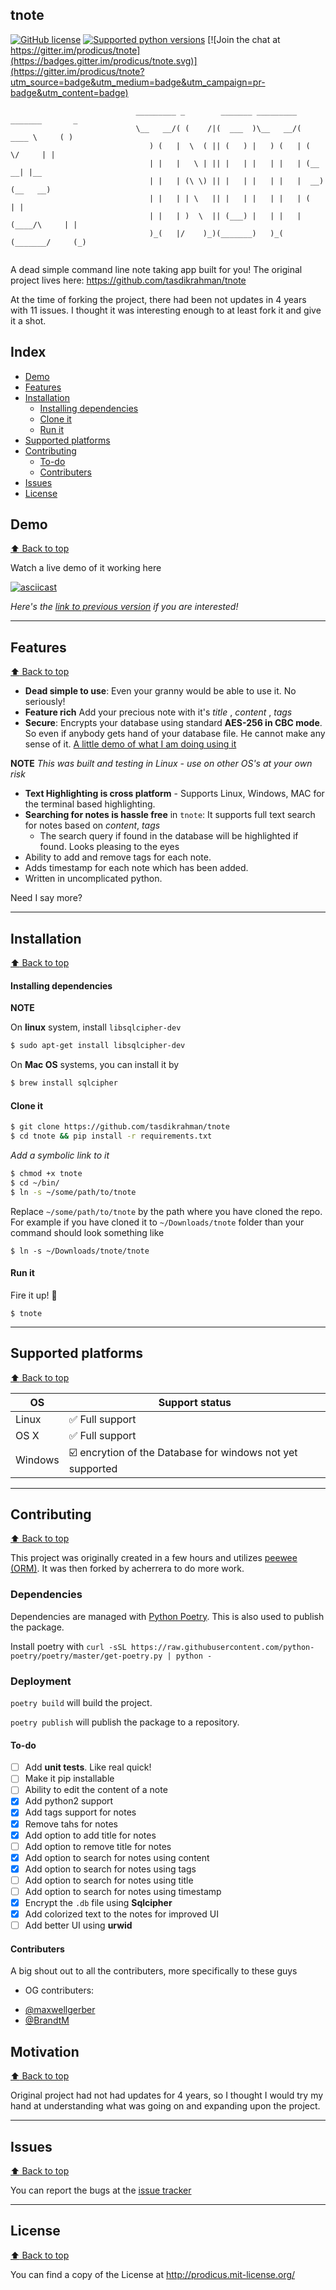 ## tnote

[![GitHub license](https://img.shields.io/pypi/l/pyzipcode-cli.svg)](https://img.shields.io/pypi/l/pyzipcode-cli.svg) [![Supported python versions](https://img.shields.io/pypi/pyversions/Django.svg)]([![PyPI](https://img.shields.io/pypi/pyversions/Django.svg)]()) [![Join the chat at https://gitter.im/prodicus/tnote](https://badges.gitter.im/prodicus/tnote.svg)](https://gitter.im/prodicus/tnote?utm_source=badge&utm_medium=badge&utm_campaign=pr-badge&utm_content=badge)

```
                            _________ _        _______ _________ _______       _    
                            \__   __/( (    /|(  ___  )\__   __/(  ____ \     ( )   
                               ) (   |  \  ( || (   ) |   ) (   | (    \/     | |   
                               | |   |   \ | || |   | |   | |   | (__       __| |__ 
                               | |   | (\ \) || |   | |   | |   |  __)     (__   __)
                               | |   | | \   || |   | |   | |   | (           | |   
                               | |   | )  \  || (___) |   | |   | (____/\     | |   
                               )_(   |/    )_)(_______)   )_(   (_______/     (_)   
                                                                                    
```

A dead simple command line note taking app built for you! The original project lives here:
https://github.com/tasdikrahman/tnote

At the time of forking the project, there had been not updates in 4 years with 11 issues. I thought it was interesting
enough to at least fork it and give it a shot. 

## Index

- [Demo](#demo)
- [Features](#features)
- [Installation](#installation)
  - [Installing dependencies](#installing-dependencies)
  - [Clone it](#clone-it)
  - [Run it](#run-it)
- [Supported platforms](#supported-platforms)
- [Contributing](#contributing)
  - [To-do](#to-do)
  - [Contributers](#contributers)
- [Issues](#issues)
- [License](#license)

## Demo
[:arrow_up: Back to top](#index)

Watch a live demo of it working here

[![asciicast](https://asciinema.org/a/35557.png)](https://asciinema.org/a/35557)

*Here's the [link to previous version](https://asciinema.org/a/35378) if you are interested!*

***

## Features
[:arrow_up: Back to top](#index)

- **Dead simple to use**: Even your granny would be able to use it. No seriously!
- **Feature rich** Add your precious note with it's _title_ , _content_ , _tags_
- **Secure**: Encrypts your database using standard **AES-256 in CBC mode**. So even if anybody gets hand of your database file. He cannot make any sense of it. [A little demo of what I am doing using it](https://github.com/tasdikrahman/tnote/wiki/So-you-say-it-is-encrypted-eh%3F)

**NOTE**
  _This was built and testing in Linux - use on other OS's at your own risk_

- **Text Highlighting is cross platform** - Supports Linux, Windows, MAC for the terminal based highlighting.
- **Searching for notes is hassle free** in `tnote`: It supports full text search for notes based on _content_, _tags_
    - The search query if found in the database will be highlighted if found. Looks pleasing to the eyes
- Ability to add and remove tags for each note.
- Adds timestamp for each note which has been added.
- Written in uncomplicated python.

Need I say more?

***

## Installation
[:arrow_up: Back to top](#index)

#### Installing dependencies

**NOTE** 

On **linux** system, install `libsqlcipher-dev` 

```sh
$ sudo apt-get install libsqlcipher-dev
```

On **Mac OS** systems, you can install it by 

```sh
$ brew install sqlcipher
```

#### Clone it


```sh
$ git clone https://github.com/tasdikrahman/tnote
$ cd tnote && pip install -r requirements.txt
```

*Add a symbolic link to it*

```sh
$ chmod +x tnote
$ cd ~/bin/ 
$ ln -s ~/some/path/to/tnote
```

Replace `~/some/path/to/tnote` by the path where you have cloned the repo. For example if you have cloned it to `~/Downloads/tnote` folder than your command should look something like

`$ ln -s ~/Downloads/tnote/tnote`

#### Run it

Fire it up! :volcano:

`$ tnote`

***

## Supported platforms
[:arrow_up: Back to top](#index)

| OS | Support status |
| --- | --- |
| Linux | :white_check_mark: Full support |
| OS X | :white_check_mark: Full support  |
| Windows | :ballot_box_with_check: encrytion of the Database for windows not yet supported |

***

## Contributing
[:arrow_up: Back to top](#index)

This project was originally created in a few hours and utilizes [peewee (ORM)](https://github.com/coleifer/peewee). It
was then forked by acherrera to do more work. 

### Dependencies

Dependencies are managed with [Python Poetry](https://python-poetry.org/). This is also used to publish the package.

Install poetry with `curl -sSL https://raw.githubusercontent.com/python-poetry/poetry/master/get-poetry.py | python -`

### Deployment

`poetry build` will build the project.

`poetry publish` will publish the package to a repository.

#### To-do
    
- [ ] Add **unit tests**. Like real quick!
- [ ] Make it pip installable
- [ ] Ability to edit the content of a note
- [x] Add python2 support
- [x] Add tags support for notes
- [x] Remove tahs for notes
- [x] Add option to add title for notes
- [ ] Add option to remove title for notes
- [x] Add option to search for notes using content
- [x] Add option to search for notes using tags
- [ ] Add option to search for notes using title
- [ ] Add option to search for notes using timestamp
- [x] Encrypt the `.db` file using **Sqlcipher**
- [x] Add colorized text to the notes for improved UI
- [ ] Add better UI using **urwid**

#### Contributers

A big shout out to all the contributers, more specifically to these guys

* OG contributers: 
- [@maxwellgerber](https://github.com/maxwellgerber)
- [@BrandtM](https://github.com/BrandtM)

## Motivation
[:arrow_up: Back to top](#index)

Original project had not had updates for 4 years, so I thought I would try my hand at understanding what was going on
and expanding upon the project.

***

## Issues
[:arrow_up: Back to top](#index)

You can report the bugs at the [issue tracker](https://github.com/tasdikrahman/tnote/issues)

***

## License
[:arrow_up: Back to top](#index)

You can find a copy of the License at http://prodicus.mit-license.org/

